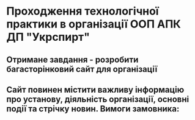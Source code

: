 #  Проходження технологічної практики в організації ООП АПК ДП "Укрспирт"
## Отримане завдання - розробити багасторінковий сайт для організації
Сайт повинен містити важливу інформацію про установу, діяльність організації, основні події та стрічку новин.
**Вимоги замовника:**
- 
